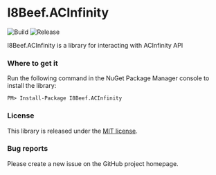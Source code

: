# I8Beef.ACInfinity

![Build](https://github.com/i8beef/I8Beef.ACInfinity/actions/workflows/build.yml/badge.svg?branch=master)
![Release](https://github.com/i8beef/I8Beef.ACInfinity/actions/workflows/release.yml/badge.svg)

I8Beef.ACInfinity is a library for interacting with ACInfinity API

### Where to get it

Run the following command in the NuGet Package Manager console to install the library:

    PM> Install-Package I8Beef.ACInfinity

### License

This library is released under the [MIT license](https://github.com/i8beef/I8Beef.ACInfinity/blob/master/LICENSE).

### Bug reports

Please create a new issue on the GitHub project homepage.